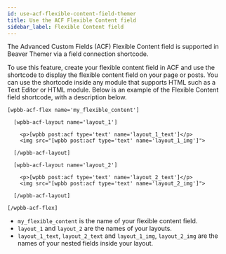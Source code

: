 ```yaml
---
id: use-acf-flexible-content-field-themer
title: Use the ACF Flexible Content field
sidebar_label: Flexible Content field
---
```


The Advanced Custom Fields (ACF) Flexible Content field is supported in Beaver Themer via a field connection shortcode.

To use this feature, create your flexible content field in ACF and use the shortcode to display the flexible content field on your page or posts. You can use the shortcode inside any module that supports HTML such as a Text Editor or HTML module. Below is an example of the Flexible Content field shortcode, with a description below.

```markup
[wpbb-acf-flex name='my_flexible_content']

  [wpbb-acf-layout name='layout_1']

    <p>[wpbb post:acf type='text' name='layout_1_text']</p>
    <img src="[wpbb post:acf type='text' name='layout_1_img']">

  [/wpbb-acf-layout]

  [wpbb-acf-layout name='layout_2']

    <p>[wpbb post:acf type='text' name='layout_2_text']</p>
    <img src="[wpbb post:acf type='text' name='layout_2_img']">

  [/wpbb-acf-layout]

[/wpbb-acf-flex]
```

* `my_flexible_content` is the name of your flexible content field.
* `layout_1` and `layout_2` are the names of your layouts.
* `layout_1_text`, `layout_2_text` and `layout_1_img`, `layout_2_img` are the names of your nested fields inside your layout.
